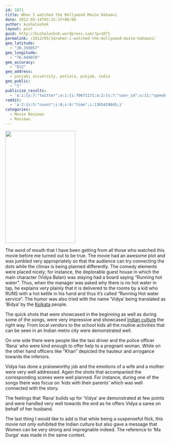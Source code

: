 ```yaml
---
id: 1071
title: When I watched the Bollywood Movie Kahaani
date: 2012-05-14T03:32:37+00:00
author: kushalashok
layout: post
guid: http://kushalashok.wordpress.com/?p=1071
permalink: /2012/05/14/when-i-watched-the-bollywood-movie-kahaani/
geo_latitude:
  - "30.359057"
geo_longitude:
  - "76.449078"
geo_accuracy:
  - "812"
geo_address:
  - punjabi university, patiala, punjab, india
geo_public:
  - "1"
publicize_results:
  - 'a:1:{s:7:"twitter";a:1:{i:70671171;a:2:{s:7:"user_id";s:11:"speedoholic";s:7:"post_id";s:18:"201794657129201664";}}}'
reddit:
  - 'a:2:{s:5:"count";i:0;s:4:"time";i:1365429845;}'
categories:
  - Movie Reviews
  - Reviews
---
```

<img class="aligncenter" title="Kahaani Poster" src="http://upload.wikimedia.org/wikipedia/en/thumb/8/85/KahaaniPoster.jpg/220px-KahaaniPoster.jpg" alt="" width="220" height="352" />

The word of mouth that I have been getting from all those who watched this movie before me turned out to be true. The movie had an awesome plot and was jumbled very appropriately so that the audience can try connecting the dots while the climax is being planned differently. The comedy elements were placed nicely; for instance, the deplorable guest house in which the main character (Vidya Balan) was staying had a board saying “Running hot water”. Thus, when the manager was asked why there is no hot water in tap, he explains very plainly that it is delivered to the rooms by a kid who RUNS with a hot kettle in his hand and thus it’s called “Running Hot water service”. The humor was also tried with the name ‘Vidya’ being translated as ‘Bidya’ by the <a class="zem_slink" title="Kolkata" href="http://maps.google.com/maps?ll=22.5697222222,88.3697222222&spn=0.01,0.01&q=22.5697222222,88.3697222222%20%28Kolkata%29&t=h" rel="geolocation" target="_blank">Kolkata</a> people.

The quick shots that were showcased in the beginning as well as during some of the songs, were very impressive and showcased <a class="zem_slink" title="Culture of India" href="http://en.wikipedia.org/wiki/Culture_of_India" rel="wikipedia" target="_blank">Indian culture</a> the right way. From local vendors to the school kids all the routine activities that can be seen in an Indian metro city were demonstrated well.

On one side there were people like the taxi driver and the police officer ‘Rana’ who were kind enough to offer help to a pregnant woman. While on the other hand officers like “Khan” depicted the hauteur and arrogance towards the inferiors.

Vidya has done a praiseworthy job and the emotions of a wife and a mother were very well addressed. Again the shots that accompanied the corresponding scenes were well planned. For instance, during one of the songs there was focus on ‘kids with their parents’ which was well connected with the story.

The feelings that ‘Rana’ builds up for ‘Vidya’ are demonstrated at few points and were handled very well towards the end as he offers Vidya a saree on behalf of her husband.

The last thing I would like to add is that while being a suspenseful flick, this movie not only exhibited the Indian culture but also gave a message that Women can be very strong and impregnable indeed. The reference to ‘Ma Durga’ was made in the same context.